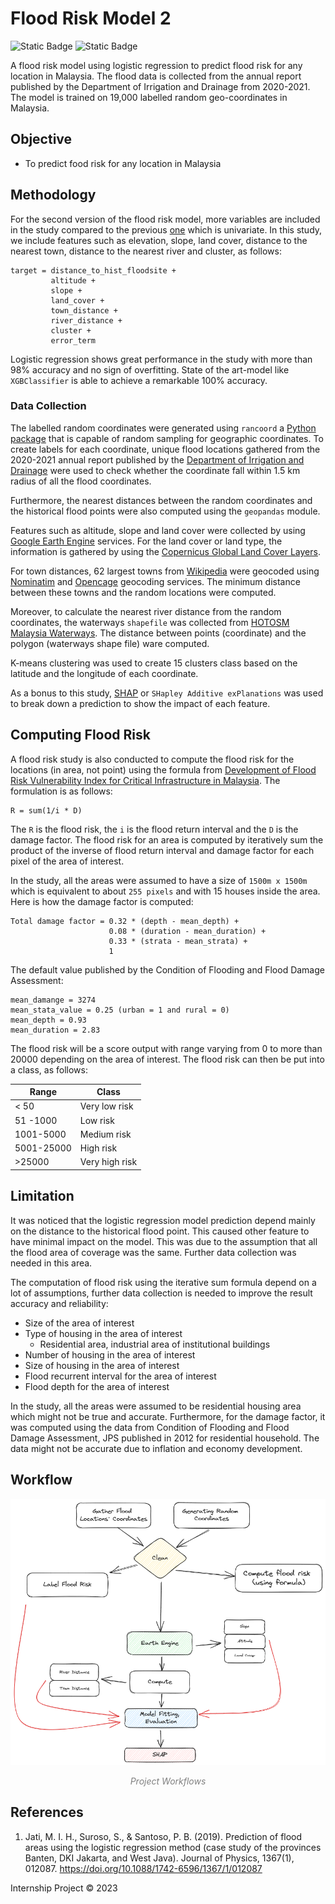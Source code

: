 # Flood Risk Model 2

![Static Badge](https://img.shields.io/badge/license-MIT-blue)
![Static Badge](https://img.shields.io/badge/python-3.11-blue)

A flood risk model using logistic regression to predict flood risk for any location in Malaysia. The flood data is collected from the annual report published by the Department of Irrigation and Drainage from 2020-2021. The model is trained on 19,000 labelled random geo-coordinates in Malaysia.

## Objective
- To predict food risk for any location in Malaysia

## Methodology

For the second version of the flood risk model, more variables are included in the study compared to the previous [one](https://github.com/keanteng/flood_risk_model/tree/main) which is univariate. In this study, we include features such as elevation, slope, land cover, distance to the nearest town, distance to the nearest river and cluster, as follows:

```
target = distance_to_hist_floodsite + 
         altitude + 
         slope + 
         land_cover + 
         town_distance + 
         river_distance + 
         cluster + 
         error_term
```

Logistic regression shows great performance in the study with more than 98% accuracy and no sign of overfitting. State of the art-model like `XGBClassifier` is able to achieve a remarkable 100% accuracy.

### Data Collection

The labelled random coordinates were generated using `rancoord` a [Python package](https://github.com/hugodscarvalho/rancoord) that is capable of random sampling for geographic coordinates. To create labels for each coordinate, unique flood locations gathered from the 2020-2021 annual report published by the [Department of Irrigation and Drainage](https://www.water.gov.my/) were used to check whether the coordinate fall within 1.5 km radius of all the flood coordinates. 

Furthermore, the nearest distances between the random coordinates and the historical flood points were also computed using the `geopandas` module.

Features such as altitude, slope and land cover were collected by using [Google Earth Engine](https://developers.google.com/earth-engine/) services. For the land cover or land type, the information is gathered by using the [Copernicus Global Land Cover Layers](https://developers.google.com/earth-engine/datasets/catalog/COPERNICUS_Landcover_100m_Proba-V-C3_Global).

For town distances, 62 largest towns from [Wikipedia](https://en.wikipedia.org/wiki/List_of_cities_and_towns_in_Malaysia_by_population) were geocoded using [Nominatim](https://nominatim.openstreetmap.org/ui/search.html) and [Opencage](https://opencagedata.com/demo) geocoding services. The minimum distance between these towns and the random locations were computed. 

Moreover, to calculate the nearest river distance from the random coordinates, the waterways `shapefile` was collected from [HOTOSM Malaysia Waterways](https://data.humdata.org/dataset/hotosm_mys_waterways?). The distance between points (coordinate) and the polygon (waterways shape file) ware computed. 

K-means clustering was used to create 15 clusters class based on the latitude and the longitude of each coordinate. 

As a bonus to this study, [SHAP](https://shap.readthedocs.io/en/latest/index.html) or `SHapley Additive exPlanations` was used to break down a prediction to show the impact of each feature. 

## Computing Flood Risk
A flood risk study is also conducted to compute the flood risk for the locations (in area, not point) using the formula from [Development of Flood Risk Vulnerability Index for Critical Infrastructure in Malaysia](https://www.cidb.gov.my/wp-content/uploads/2022/11/Dev.-of-Flood-Risk-FVI-for-CI.pdf). The formulation is as follows:

```
R = sum(1/i * D)
```

The `R` is the flood risk, the `i` is the flood return interval and the `D` is the damage factor. The flood risk for an area is computed by iteratively sum the product of the inverse of flood return interval and damage factor for each pixel of the area of interest.

In the study, all the areas were assumed to have a size of `1500m x 1500m` which is equivalent to about `255 pixels` and with 15 houses inside the area. Here is how the damage factor is computed:
```
Total damage factor = 0.32 * (depth - mean_depth) + 
                      0.08 * (duration - mean_duration) + 
                      0.33 * (strata - mean_strata) + 
                      1
```

The default value published by the Condition of Flooding and Flood Damage Assessment:

```
mean_damange = 3274
mean_stata_value = 0.25 (urban = 1 and rural = 0)
mean_depth = 0.93
mean_duration = 2.83
```

The flood risk will be a score output with range varying from 0 to more than 20000 depending on the area of interest. The flood risk can then be put into a class, as follows:

| Range | Class|
|-------|------|
| < 50  | Very low risk|
| 51 -1000 | Low risk |
|1001-5000| Medium risk|
|5001-25000| High risk |
| >25000| Very high risk|

## Limitation
It was noticed that the logistic regression model prediction depend mainly on the distance to the historical flood point. This caused other feature to have minimal impact on the model. This was due to the assumption that all the flood area of coverage was the same. Further data collection was needed in this area.

The computation of flood risk using the iterative sum formula depend on a lot of assumptions, further data collection is needed to improve the result accuracy and reliability:
- Size of the area of interest
- Type of housing in the area of interest
    - Residential area, industrial area of institutional buildings
- Number of housing in the area of interest
- Size of housing in the area of interest
- Flood recurrent interval for the area of interest
- Flood depth for the area of interest

In the study, all the areas were assumed to be residential housing area which might not be true and accurate. Furthermore, for the damage factor, it was computed using the data from Condition of Flooding and Flood Damage Assessment, JPS published in 2012 for residential household. The data might not be accurate due to inflation and economy development.

## Workflow
<img src="image.png"  class = "center"/>
<p style="text-align: center; color:grey;"><i>Project Workflows</i></p>

## References
1. Jati, M. I. H., Suroso, S., & Santoso, P. B. (2019). Prediction of flood areas using the logistic regression method (case study of the provinces Banten, DKI Jakarta, and West Java). Journal of Physics, 1367(1), 012087. https://doi.org/10.1088/1742-6596/1367/1/012087

Internship Project © 2023